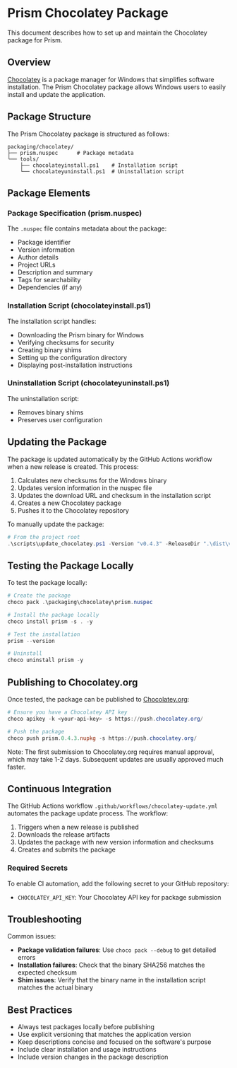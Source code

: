 # Prism Chocolatey Package

This document describes how to set up and maintain the Chocolatey package for Prism.

## Overview

[Chocolatey](https://chocolatey.org/) is a package manager for Windows that simplifies software installation. The Prism Chocolatey package allows Windows users to easily install and update the application.

## Package Structure

The Prism Chocolatey package is structured as follows:

```
packaging/chocolatey/
├── prism.nuspec      # Package metadata
└── tools/
    ├── chocolateyinstall.ps1    # Installation script
    └── chocolateyuninstall.ps1  # Uninstallation script
```

## Package Elements

### Package Specification (prism.nuspec)

The `.nuspec` file contains metadata about the package:

- Package identifier
- Version information
- Author details
- Project URLs
- Description and summary
- Tags for searchability
- Dependencies (if any)

### Installation Script (chocolateyinstall.ps1)

The installation script handles:

- Downloading the Prism binary for Windows
- Verifying checksums for security
- Creating binary shims
- Setting up the configuration directory
- Displaying post-installation instructions

### Uninstallation Script (chocolateyuninstall.ps1)

The uninstallation script:

- Removes binary shims
- Preserves user configuration

## Updating the Package

The package is updated automatically by the GitHub Actions workflow when a new release is created. This process:

1. Calculates new checksums for the Windows binary
2. Updates version information in the nuspec file
3. Updates the download URL and checksum in the installation script
4. Creates a new Chocolatey package
5. Pushes it to the Chocolatey repository

To manually update the package:

```powershell
# From the project root
.\scripts\update_chocolatey.ps1 -Version "v0.4.3" -ReleaseDir ".\dist\v0.4.3"
```

## Testing the Package Locally

To test the package locally:

```powershell
# Create the package
choco pack .\packaging\chocolatey\prism.nuspec

# Install the package locally
choco install prism -s . -y

# Test the installation
prism --version

# Uninstall
choco uninstall prism -y
```

## Publishing to Chocolatey.org

Once tested, the package can be published to [Chocolatey.org](https://chocolatey.org/):

```powershell
# Ensure you have a Chocolatey API key
choco apikey -k <your-api-key> -s https://push.chocolatey.org/

# Push the package
choco push prism.0.4.3.nupkg -s https://push.chocolatey.org/
```

Note: The first submission to Chocolatey.org requires manual approval, which may take 1-2 days. Subsequent updates are usually approved much faster.

## Continuous Integration

The GitHub Actions workflow `.github/workflows/chocolatey-update.yml` automates the package update process. The workflow:

1. Triggers when a new release is published
2. Downloads the release artifacts
3. Updates the package with new version information and checksums
4. Creates and submits the package

### Required Secrets

To enable CI automation, add the following secret to your GitHub repository:

- `CHOCOLATEY_API_KEY`: Your Chocolatey API key for package submission

## Troubleshooting

Common issues:

- **Package validation failures**: Use `choco pack --debug` to get detailed errors
- **Installation failures**: Check that the binary SHA256 matches the expected checksum
- **Shim issues**: Verify that the binary name in the installation script matches the actual binary

## Best Practices

- Always test packages locally before publishing
- Use explicit versioning that matches the application version
- Keep descriptions concise and focused on the software's purpose
- Include clear installation and usage instructions
- Include version changes in the package description